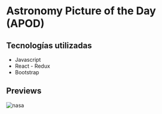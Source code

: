 # Astronomy Picture of the Day (APOD)

## Tecnologías utilizadas 

<ul>
    <li>Javascript</li>
    <li>React - Redux</li>
    <li>Bootstrap</li>
</ul>

## Previews

![nasa](https://user-images.githubusercontent.com/79423391/138493623-2d755c36-3b0f-4cad-9bf0-1af08eee0045.png)
